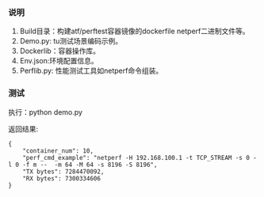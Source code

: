 ### 说明
1.  Build目录：构建atf/perftest容器镜像的dockerfile netperf二进制文件等。 
2.  Demo.py: tu测试场景编码示例。 
3.  Dockerlib：容器操作库。
4.  Env.json:环境配置信息。
5.  Perflib.py: 性能测试工具如netperf命令组装。

### 测试

执行：python demo.py   

返回结果:
    
    {
        "container_num": 10, 
        "perf_cmd_example": "netperf -H 192.168.100.1 -t TCP_STREAM -s 0 -l 0 -f m --  -m 64 -M 64 -s 8196 -S 8196", 
        "TX bytes": 7284470092, 
        "RX bytes": 7300334606  
    }
